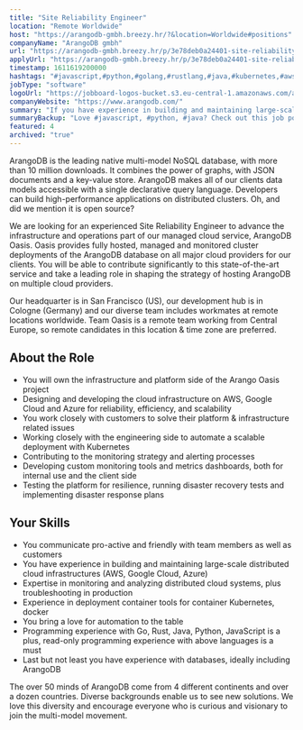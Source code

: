 ```yaml
---
title: "Site Reliability Engineer"
location: "Remote Worldwide"
host: "https://arangodb-gmbh.breezy.hr/?&location=Worldwide#positions"
companyName: "ArangoDB gmbh"
url: "https://arangodb-gmbh.breezy.hr/p/3e78deb0a24401-site-reliability-engineer"
applyUrl: "https://arangodb-gmbh.breezy.hr/p/3e78deb0a24401-site-reliability-engineer/apply"
timestamp: 1611619200000
hashtags: "#javascript,#python,#golang,#rustlang,#java,#kubernetes,#aws,#azure,#management,#docker"
jobType: "software"
logoUrl: "https://jobboard-logos-bucket.s3.eu-central-1.amazonaws.com/arangodb-gmbh"
companyWebsite: "https://www.arangodb.com/"
summary: "If you have experience in building and maintaining large-scale distributed cloud infrastructures, ArangoDB has a job opening for a Site Reliability Engineer"
summaryBackup: "Love #javascript, #python, #java? Check out this job post!"
featured: 4
archived: "true"
---
```


ArangoDB is the leading native multi-model NoSQL database, with more than 10 million downloads. It combines the power of graphs, with JSON documents and a key-value store. ArangoDB makes all of our clients data models accessible with a single declarative query language. Developers can build high-performance applications on distributed clusters. Oh, and did we mention it is open source?

We are looking for an experienced Site Reliability Engineer to advance the infrastructure and operations part of our managed cloud service, ArangoDB Oasis. Oasis provides fully hosted, managed and monitored cluster deployments of the ArangoDB database on all major cloud providers for our clients. You will be able to contribute significantly to this state-of-the-art service and take a leading role in shaping the strategy of hosting ArangoDB on multiple cloud providers.

Our headquarter is in San Francisco (US), our development hub is in Cologne (Germany) and our diverse team includes workmates at remote locations worldwide. Team Oasis is a remote team working from Central Europe, so remote candidates in this location & time zone are preferred.

## About the Role

*   You will own the infrastructure and platform side of the Arango Oasis project
*   Designing and developing the cloud infrastructure on AWS, Google Cloud and Azure for reliability, efficiency, and scalability
*   You work closely with customers to solve their platform & infrastructure related issues
*   Working closely with the engineering side to automate a scalable deployment with Kubernetes
*   Contributing to the monitoring strategy and alerting processes
*   Developing custom monitoring tools and metrics dashboards, both for internal use and the client side
*   Testing the platform for resilience, running disaster recovery tests and implementing disaster response plans

## Your Skills

*   You communicate pro-active and friendly with team members as well as customers
*   You have experience in building and maintaining large-scale distributed cloud infrastructures (AWS, Google Cloud, Azure)
*   Expertise in monitoring and analyzing distributed cloud systems, plus troubleshooting in production
*   Experience in deployment container tools for container Kubernetes, docker
*   You bring a love for automation to the table
*   Programming experience with Go, Rust, Java, Python, JavaScript is a plus, read-only programming experience with above languages is a must
*   Last but not least you have experience with databases, ideally including ArangoDB

The over 50 minds of ArangoDB come from 4 different continents and over a dozen countries. Diverse backgrounds enable us to see new solutions. We love this diversity and encourage everyone who is curious and visionary to join the multi-model movement.
